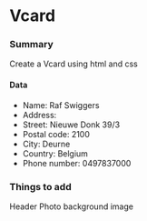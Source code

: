 # Vcard

### Summary

Create a Vcard using html and css


#### Data

 - Name: Raf Swiggers
 - Address:
  - Street: Nieuwe Donk 39/3
  - Postal code: 2100
  - City: Deurne
  - Country: Belgium
 - Phone number: 0497837000

### Things to add
Header
Photo
background image
